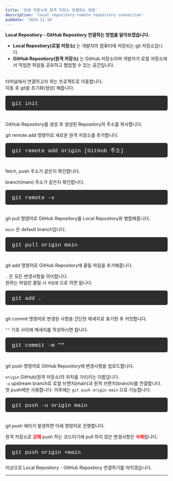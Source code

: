 ```yaml
---
title: '로컬 저장소와 원격 저장소 연결하는 방법'
description: 'local repository-remote repository connection'
pubDate: '2024.11.10'
---
```


**Local Repostiory - GitHub Repostiory 연결하는 방법을 알아보겠습니다.**

- **Local Repostiory(로컬 저장소)** 는 개발자의 컴퓨터에 저장되는 git 저장소입니다.
- **GitHub Repostiory(원격 저장소)** 는 GitHub 저장소이며 개발자가 로컬 저장소에서 작업한
  파일을 공유하고 협업할 수 있는 공간입니다.

<br/>
터미널에서 연결하고자 하는 프로젝트로 이동합니다.

<br>
이동 후 git을 초기화(생성) 해줍니다.

<div class="terminal">
git init
</div>

<br>
GitHub Repository를 생성 후 생성된 Repository의 주소를 복사합니다.

git remote add 명령어로 새로운 원격 저장소를 추가합니다.

<div class="terminal">
git remote add origin [GitHub 주소]
</div>

<br>
fetch, push 주소가 같은지 확인합니다.

branch(main) 주소가 같은지 확인합니다.

<div class="terminal">
git remote -v
</div>

<br>
git pull 명령어로 GitHub Repository를 Local Repository와 병합해줍니다.

`main` 은 default branch입니다.

<div class="terminal">
git pull origin main
</div>

<br>
git add 명령어로 GitHub Repository에 올릴 파일을 추가해줍니다.

`.` 은 모든 변경사항을 의미합니다.  
원하는 파일만 올릴 시 `파일명` 으로 하면 됩니다.

<div class="terminal">
git add .
</div>

<br>
git commit 명령어로 변경된 사항을 간단한 메세지로 표기한 후 커밋합니다.

`""` 기호 사이에 메세지를 작성하시면 됩니다.

<div class="terminal">
git commit -m ""
</div>

<br>
git push 명령어로 GitHub Repository에 변경사항을 업로드합니다.

`origin` GitHub(원격 저장소)의 위치를 가리키는 이름입니다.  
`-u` upstream branch로 로컬 브랜치(main)과 원격 브랜치(branch)를 연결합니다.  
첫 push에만 사용합니다. 이후에는 `git push origin main` 으로 가능합니다.

<div class="terminal">
git push -u origin main
</div>

<br>
git push 에러가 발생하면 아래 명령어로 진행합니다.

원격 저장소로 <span style="color: red; font-weight: bold;">강제</span> push 하는 코드이기에 pull 하지 않은 변경사항은 <span style="color: red; font-weight: bold;">삭제</span>됩니다.

<div class="terminal">
git push origin +main
</div>

이상으로 Local Repostiory - GitHub Repostiory 연결하기를 마치겠습니다.

---

<style>
h1 {
    font-size: 2em;
    margin-bottom: 20px;
    color: #34495E;
}


.terminal {
    background-color: #2d2d2d; 
    color: #ffffff; 
    padding: 15px 10px 10px 20px;
    border-radius: 5px;
    font-family: 'Courier New', monospace;
    font-size: 17px;
    line-height: 1.2;
    overflow-x: auto;
    margin: 15px 0;
}
</style>

<script
  src="https://utteranc.es/client.js"
  repo="tjsgh1217/tjsgh1217.github.io"
  issue-term="pathname"
  theme="github-light"
  crossorigin="anonymous"
  async
></script>
